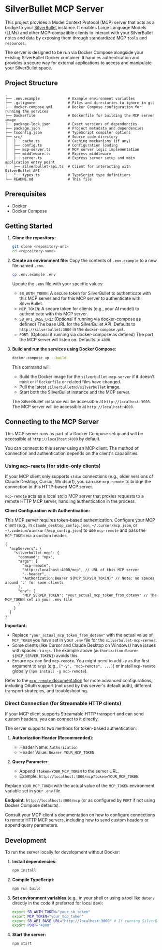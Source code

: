 # SilverBullet MCP Server

This project provides a Model Context Protocol (MCP) server that acts as a bridge to your [SilverBullet](https://silverbullet.md) instance. It enables Large Language Models (LLMs) and other MCP-compatible clients to interact with your SilverBullet notes and data by exposing them through standardized MCP `tools` and `resources`.

The server is designed to be run via Docker Compose alongside your existing SilverBullet Docker container. It handles authentication and provides a secure way for external applications to access and manipulate your SilverBullet space.

## Project Structure

```
.
├── .env.example             # Example environment variables
├── .gitignore               # Files and directories to ignore in git
├── docker-compose.yml       # Docker Compose configuration for running the services
├── Dockerfile               # Dockerfile for building the MCP server image
├── package-lock.json        # Exact versions of dependencies
├── package.json             # Project metadata and dependencies
├── tsconfig.json            # TypeScript compiler options
├── src/                     # Source code directory
│   ├── cache.ts             # Caching mechanisms (if any)
│   ├── config.ts            # Configuration loading
│   ├── mcp-server.ts        # MCP server logic implementation
│   ├── middleware.ts        # Express middleware
│   ├── server.ts            # Express server setup and main application entry point
│   ├── silverbullet-api.ts  # Client for interacting with SilverBullet API
│   └── types.ts             # TypeScript type definitions
└── README.md                # This file
```

## Prerequisites

*   Docker
*   Docker Compose

## Getting Started

1.  **Clone the repository:**
    ```bash
    git clone <repository-url>
    cd <repository-name>
    ```

2.  **Create an environment file:**
    Copy the contents of `.env.example` to a new file named `.env`.
    ```bash
    cp .env.example .env
    ```
    Update the `.env` file with your specific values:
    *   `SB_AUTH_TOKEN`: A secure token for SilverBullet to authenticate with this MCP server and for this MCP server to authenticate with SilverBullet.
    *   `MCP_TOKEN`: A secure token for clients (e.g., your AI model) to authenticate with this MCP server.
    *   `SB_API_BASE_URL`: (Optional if running via docker-compose as defined) The base URL for the SilverBullet API. Defaults to `http://silverbullet:3000` in the `docker-compose.yml`.
    *   `PORT`: (Optional if running via docker-compose as defined) The port the MCP server will listen on. Defaults to `4000`.

3.  **Build and run the services using Docker Compose:**
    ```bash
    docker-compose up --build
    ```
    This command will:
    *   Build the Docker image for the `silverbullet-mcp-server` if it doesn't exist or if `Dockerfile` or related files have changed.
    *   Pull the latest `silverbulletmd/silverbullet` image.
    *   Start both the SilverBullet instance and the MCP server.

    The SilverBullet instance will be accessible at `http://localhost:3000`.
    The MCP server will be accessible at `http://localhost:4000`.

## Connecting to the MCP Server

This MCP server runs as part of a Docker Compose setup and will be accessible at `http://localhost:4000` by default.

You can connect to this server using an MCP client. The method of connection and authentication depends on the client's capabilities.

### Using `mcp-remote` (for stdio-only clients)

If your MCP client only supports `stdio` connections (e.g., older versions of Claude Desktop, Cursor, Windsurf), you can use `mcp-remote` to bridge the connection to this HTTP-based MCP server.

`mcp-remote` acts as a local stdio MCP server that proxies requests to a remote HTTP MCP server, handling authentication in the process.

**Client Configuration with Authentication:**

This MCP server requires token-based authentication. Configure your MCP client (e.g., in `claude_desktop_config.json`, `~/.cursor/mcp.json`, or `~/.codeium/windsurf/mcp_config.json`) to use `mcp-remote` and pass the `MCP_TOKEN` via a custom header:

```jsonc
{
  "mcpServers": {
    "silverbullet-mcp": {
      "command": "npx",
      "args": [
        "mcp-remote",
        "http://localhost:4000/mcp", // URL of this MCP server
        "--header",
        "Authorization:Bearer ${MCP_SERVER_TOKEN}" // Note: no spaces around ':' for some clients
      ],
      "env": {
        "MCP_SERVER_TOKEN": "your_actual_mcp_token_from_dotenv" // The MCP_TOKEN set in your .env file
      }
    }
  }
}
```
**Important:**
* Replace `"your_actual_mcp_token_from_dotenv"` with the actual value of `MCP_TOKEN` you have set in your `.env` file for the `silverbullet-mcp-server`.
* Some clients (like Cursor and Claude Desktop on Windows) have issues with spaces in `args`. The example above (`Authorization:Bearer ${MCP_SERVER_TOKEN}`) avoids this.
* Ensure `npx` can find `mcp-remote`. You might need to add `-y` as the first argument to `args` (e.g., `["-y", "mcp-remote", ...]`) or install `mcp-remote` globally (`npm install -g mcp-remote`).

Refer to the [`mcp-remote` documentation](https://github.com/modelcontextprotocol/mcp-remote) for more advanced configurations, including OAuth support (not used by this server's default auth), different transport strategies, and troubleshooting.

### Direct Connection (for Streamable HTTP clients)

If your MCP client supports Streamable HTTP transport and can send custom headers, you can connect to it directly.

The server supports two methods for token-based authentication:

1.  **Authorization Header (Recommended)**:
    *   Header Name: `Authorization`
    *   Header Value: `Bearer YOUR_MCP_TOKEN`

2.  **Query Parameter**:
    *   Append `?token=YOUR_MCP_TOKEN` to the server URL.
    *   Example: `http://localhost:4000/mcp?token=YOUR_MCP_TOKEN`

Replace `YOUR_MCP_TOKEN` with the actual value of the `MCP_TOKEN` environment variable set in your `.env` file.

**Endpoint**: `http://localhost:4000/mcp` (or as configured by `PORT` if not using Docker Compose defaults).

Consult your MCP client's documentation on how to configure connections to remote HTTP MCP servers, including how to send custom headers or append query parameters.

## Development

To run the server locally for development without Docker:

1.  **Install dependencies:**
    ```bash
    npm install
    ```
2.  **Compile TypeScript:**
    ```bash
    npm run build
    ```
3.  **Set environment variables** (e.g., in your shell or using a tool like `dotenv` directly in the code if preferred for local dev):
    ```bash
    export SB_AUTH_TOKEN="your_sb_token"
    export MCP_TOKEN="your_mcp_token"
    export SB_API_BASE_URL="http://localhost:3000" # If running SilverBullet locally
    export PORT="4000"
    ```
4.  **Start the server:**
    ```bash
    npm start
    ```